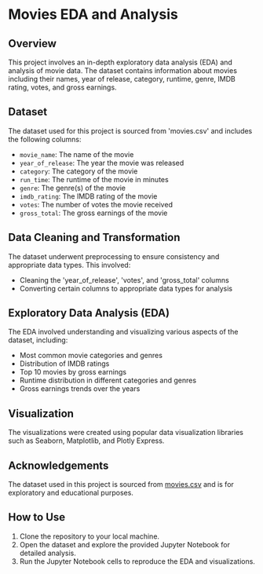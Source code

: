 
# Movies EDA and Analysis

## Overview
This project involves an in-depth exploratory data analysis (EDA) and analysis of movie data. The dataset contains information about movies including their names, year of release, category, runtime, genre, IMDB rating, votes, and gross earnings.

## Dataset
The dataset used for this project is sourced from 'movies.csv' and includes the following columns:
- `movie_name`: The name of the movie
- `year_of_release`: The year the movie was released
- `category`: The category of the movie
- `run_time`: The runtime of the movie in minutes
- `genre`: The genre(s) of the movie
- `imdb_rating`: The IMDB rating of the movie
- `votes`: The number of votes the movie received
- `gross_total`: The gross earnings of the movie

## Data Cleaning and Transformation
The dataset underwent preprocessing to ensure consistency and appropriate data types. This involved:
- Cleaning the 'year_of_release', 'votes', and 'gross_total' columns
- Converting certain columns to appropriate data types for analysis

## Exploratory Data Analysis (EDA)
The EDA involved understanding and visualizing various aspects of the dataset, including:
- Most common movie categories and genres
- Distribution of IMDB ratings
- Top 10 movies by gross earnings
- Runtime distribution in different categories and genres
- Gross earnings trends over the years

## Visualization
The visualizations were created using popular data visualization libraries such as Seaborn, Matplotlib, and Plotly Express.

## Acknowledgements
The dataset used in this project is sourced from [movies.csv](movies.csv) and is for exploratory and educational purposes.

## How to Use
1. Clone the repository to your local machine.
2. Open the dataset and explore the provided Jupyter Notebook for detailed analysis.
3. Run the Jupyter Notebook cells to reproduce the EDA and visualizations.
